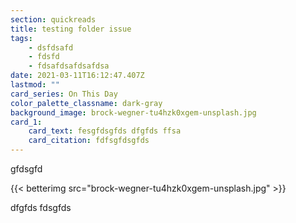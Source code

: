 ```yaml
---
section: quickreads
title: testing folder issue
tags:
    - dsfdsafd
    - fdsfd
    - fdsafdsafdsafdsa
date: 2021-03-11T16:12:47.407Z
lastmod: ""
card_series: On This Day
color_palette_classname: dark-gray
background_image: brock-wegner-tu4hzk0xgem-unsplash.jpg
card_1:
    card_text: fesgfdsgfds dfgfds ffsa
    card_citation: fdfsgfdsgfds
---
```


gfdsgfd

{{< betterimg src="brock-wegner-tu4hzk0xgem-unsplash.jpg" >}}

dfgfds fdsgfds
